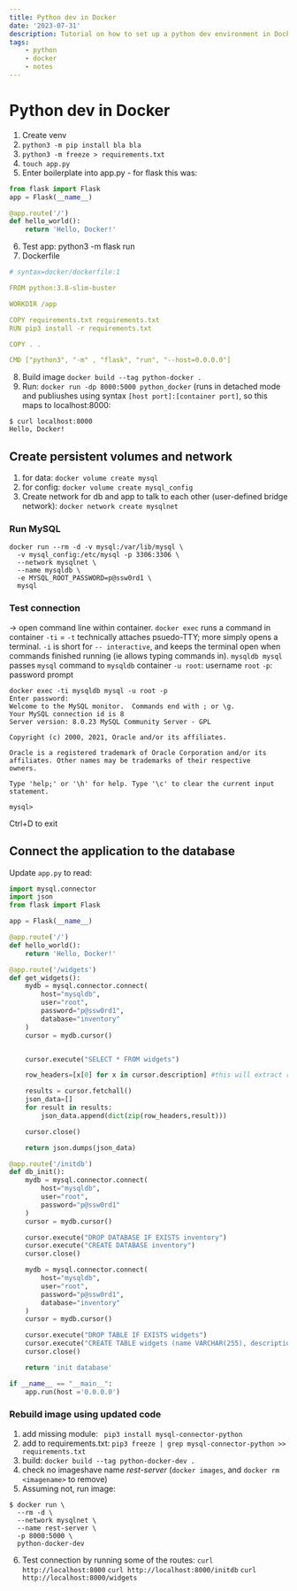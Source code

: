 ```yaml
---
title: Python dev in Docker
date: '2023-07-31'
description: Tutorial on how to set up a python dev environment in Docker
tags:
    - python
    - docker
    - notes
---
```


# Python dev in Docker

1. Create venv
2. `python3 -m pip install bla bla`
3. `python3 -m freeze > requirements.txt`
4. `touch app.py`
5. Enter boilerplate into app.py - for flask this was:

```python
from flask import Flask
app = Flask(__name__)

@app.route('/')
def hello_world():
    return 'Hello, Docker!'
```

6. Test app: python3 -m flask run
7. Dockerfile

```yaml
# syntax=docker/dockerfile:1

FROM python:3.8-slim-buster

WORKDIR /app

COPY requirements.txt requirements.txt
RUN pip3 install -r requirements.txt

COPY . .

CMD ["python3", "-m" , "flask", "run", "--host=0.0.0.0"]
```

8. Build image `docker build --tag python-docker .`
9. Run: `docker run -dp 8000:5000 python_docker` (runs in detached mode and publiushes using syntax `[host port]:[container port]`, so this maps to localhost:8000:

```shell
$ curl localhost:8000
Hello, Docker!
```

## Create persistent volumes and network

1. for data: `docker volume create mysql`
2. for config: `docker volume create mysql_config`
3. Create network for db and app to talk to each other (user-defined bridge network): `docker network create mysqlnet`

### Run MySQL

```shell
docker run --rm -d -v mysql:/var/lib/mysql \
  -v mysql_config:/etc/mysql -p 3306:3306 \
  --network mysqlnet \
  --name mysqldb \
  -e MYSQL_ROOT_PASSWORD=p@ssw0rd1 \
  mysql
```

### Test connection

-> open command line within container.
`docker exec` runs a command in container
`-ti` = `-t` technically attaches psuedo-TTY; more simply opens a terminal. `-i` is short for `-- interactive`, and keeps the terminal open when commands finished running (ie allows typing commands in).
`mysqldb mysql` passes `mysql` command to `mysqldb` container
`-u root`: username `root`
`-p`: password prompt

```shell
docker exec -ti mysqldb mysql -u root -p
Enter password:
Welcome to the MySQL monitor.  Commands end with ; or \g.
Your MySQL connection id is 8
Server version: 8.0.23 MySQL Community Server - GPL

Copyright (c) 2000, 2021, Oracle and/or its affiliates.

Oracle is a registered trademark of Oracle Corporation and/or its
affiliates. Other names may be trademarks of their respective
owners.

Type 'help;' or '\h' for help. Type '\c' to clear the current input statement.

mysql>
```

Ctrl+D to exit

## Connect the application to the database

Update `app.py` to read:

```python
import mysql.connector
import json
from flask import Flask

app = Flask(__name__)

@app.route('/')
def hello_world():
    return 'Hello, Docker!'

@app.route('/widgets')
def get_widgets():
    mydb = mysql.connector.connect(
        host="mysqldb",
        user="root",
        password="p@ssw0rd1",
        database="inventory"
    )
    cursor = mydb.cursor()


    cursor.execute("SELECT * FROM widgets")

    row_headers=[x[0] for x in cursor.description] #this will extract row headers

    results = cursor.fetchall()
    json_data=[]
    for result in results:
        json_data.append(dict(zip(row_headers,result)))

    cursor.close()

    return json.dumps(json_data)

@app.route('/initdb')
def db_init():
    mydb = mysql.connector.connect(
        host="mysqldb",
        user="root",
        password="p@ssw0rd1"
    )
    cursor = mydb.cursor()

    cursor.execute("DROP DATABASE IF EXISTS inventory")
    cursor.execute("CREATE DATABASE inventory")
    cursor.close()

    mydb = mysql.connector.connect(
        host="mysqldb",
        user="root",
        password="p@ssw0rd1",
        database="inventory"
    )
    cursor = mydb.cursor()

    cursor.execute("DROP TABLE IF EXISTS widgets")
    cursor.execute("CREATE TABLE widgets (name VARCHAR(255), description VARCHAR(255))")
    cursor.close()

    return 'init database'

if __name__ == "__main__":
    app.run(host ='0.0.0.0')
```

### Rebuild image using updated code

1. add missing module: ` pip3 install mysql-connector-python`
2. add to requirements.txt: `pip3 freeze | grep mysql-connector-python >> requirements.txt`
3. build: `docker build --tag python-docker-dev .`
4. check no imageshave name _rest-server_ (`docker images`, and `docker rm <imagename>` to remove)
5. Assuming not, run image:

```shell
$ docker run \
  --rm -d \
  --network mysqlnet \
  --name rest-server \
  -p 8000:5000 \
  python-docker-dev
```

6.  Test connection by running some of the routes:
    `curl http://localhost:8000`
    `curl http://localhost:8000/initdb`
    `curl http://localhost:8000/widgets`
